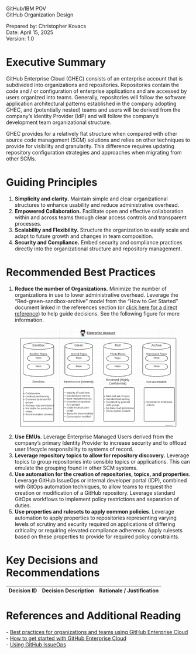 GitHub/IBM POV  
GitHub Organization Design

Prepared by: Christopher Kovacs  
Date: April 15, 2025  
Version: 1.0

# Executive Summary

GitHub Enterprise Cloud (GHEC) consists of an enterprise account that is subdivided into organizations and repositories. Repositories contain the code and / or configuration of enterprise applications and are accessed by users organized into teams. Generally, repositories will follow the software application architectural patterns established in the company adopting GHEC, and (potentially nested) teams and users will be derived from the company’s Identity Provider (IdP) and will follow the company’s development team organizational structure.

GHEC provides for a relatively flat structure when compared with other source code management (SCM) solutions and relies on other techniques to provide for visibility and granularity. This difference requires updating repository configuration strategies and approaches when migrating from other SCMs.

# Guiding Principles

1. **Simplicity and clarity.** Maintain simple and clear organizational structures to enhance usability and reduce administrative overhead.
2. **Empowered Collaboration.** Facilitate open and effective collaboration within and across teams through clear access controls and transparent processes.
3. **Scalability and Flexibility.** Structure the organization to easily scale and adapt to future growth and changes in team composition.
4. **Security and Compliance.** Embed security and compliance practices directly into the organizational structure and repository management.

# Recommended Best Practices

1. **Reduce the number of Organizations.** Minimize the number of organizations in use to lower administrative overhead. Leverage the “Red-green-sandbox-archive” model from the “How to Get Started” document linked in the references section (or [click here for a direct reference](https://assets.ctfassets.net/wfutmusr1t3h/ooXuGRtFrKHrFZ8cIdbUC/4333e8014b2e950d9381bdb102415e3a/GitHub-Enterprise-Cloud_ebook.pdf#page=16)) to help guide decisions. See the following figure for more information.

<div align="center">

![Red-Green-Sandbox-Archive Model](./images/github-red-green-sandbox-archive.png)

</div>

2. **Use EMUs.** Leverage Enterprise Managed Users derived from the company’s primary Identity Provider to increase security and to offload user lifecycle responsibility to systems of record.
3. **Leverage repository topics to allow for repository discovery.** Leverage topics to group repositories into sensible topics or applications. This can emulate the grouping found in other SCM systems.
4. **Use automation for the creation of repositories, topics, and properties**. Leverage GitHub IssueOps or internal developer portal (IDP), combined with GitOps automation techniques, to allow teams to request the creation or modification of a GitHub repository. Leverage standard GitOps workflows to implement policy restrictions and separation of duties.
5. **Use properties and rulesets to apply common policies**. Leverage automation to apply properties to repositories representing varying levels of scrutiny and security required on applications of differing criticality or requiring elevated compliance adherence. Apply rulesets based on these properties to provide for required policy constraints.

# Key Decisions and Recommendations

| Decision ID | Decision Description | Rationale / Justification |
| --- | --- | --- |

# References and Additional Reading

\- [Best practices for organizations and teams using GitHub Enterprise Cloud](https://github.blog/enterprise-software/devops/best-practices-for-organizations-and-teams-using-github-enterprise-cloud/)  
\- [How to get started with GitHub Enterprise Cloud](https://assets.ctfassets.net/wfutmusr1t3h/ooXuGRtFrKHrFZ8cIdbUC/4333e8014b2e950d9381bdb102415e3a/GitHub-Enterprise-Cloud_ebook.pdf)  
\- [Using GitHub IssueOps](https://issue-ops.github.io/docs/)
